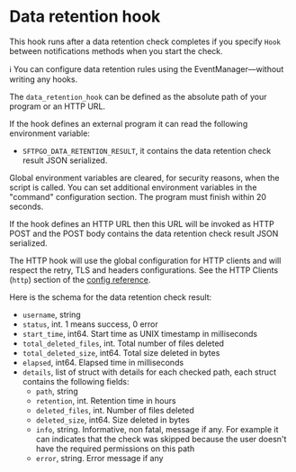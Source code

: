 # Data retention hook

This hook runs after a data retention check completes if you specify `Hook` between notifications methods when you start the check.

:information_source: You can configure data retention rules using the EventManager—without writing any hooks.

The `data_retention_hook` can be defined as the absolute path of your program or an HTTP URL.

If the hook defines an external program it can read the following environment variable:

- `SFTPGO_DATA_RETENTION_RESULT`, it contains the data retention check result JSON serialized.

Global environment variables are cleared, for security reasons, when the script is called. You can set additional environment variables in the "command" configuration section.
The program must finish within 20 seconds.

If the hook defines an HTTP URL then this URL will be invoked as HTTP POST and the POST body contains the data retention check result JSON serialized.

The HTTP hook will use the global configuration for HTTP clients and will respect the retry, TLS and headers configurations. See the HTTP Clients (`http`) section of the [config reference](config-file.md#http-clients).

Here is the schema for the data retention check result:

- `username`, string
- `status`, int. 1 means success, 0 error
- `start_time`, int64. Start time as UNIX timestamp in milliseconds
- `total_deleted_files`, int. Total number of files deleted
- `total_deleted_size`, int64. Total size deleted in bytes
- `elapsed`, int64. Elapsed time in milliseconds
- `details`, list of struct with details for each checked path, each struct contains the following fields:
  - `path`, string
  - `retention`, int. Retention time in hours
  - `deleted_files`, int. Number of files deleted
  - `deleted_size`, int64. Size deleted in bytes
  - `info`, string. Informative, non fatal, message if any. For example it can indicates that the check was skipped because the user doesn't have the required permissions on this path
  - `error`, string. Error message if any
